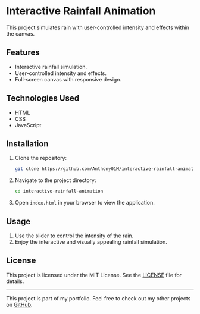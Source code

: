 # Interactive Rainfall Animation

This project simulates rain with user-controlled intensity and effects within the canvas.

## Features

- Interactive rainfall simulation.
- User-controlled intensity and effects.
- Full-screen canvas with responsive design.

## Technologies Used

- HTML
- CSS
- JavaScript

## Installation

1. Clone the repository:
    ```sh
    git clone https://github.com/Anthony01M/interactive-rainfall-animation.git
    ```
2. Navigate to the project directory:
    ```sh
    cd interactive-rainfall-animation
    ```
3. Open `index.html` in your browser to view the application.

## Usage

1. Use the slider to control the intensity of the rain.
2. Enjoy the interactive and visually appealing rainfall simulation.

## License

This project is licensed under the MIT License. See the [LICENSE](LICENSE) file for details.

---

This project is part of my portfolio. Feel free to check out my other projects on [GitHub](https://github.com/Anthony01M).